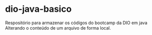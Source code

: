 # dio-java-basico

Respositório para armazenar os códigos do bootcamp da DIO em java
Alterando o conteúdo de um arquivo de forma local.
